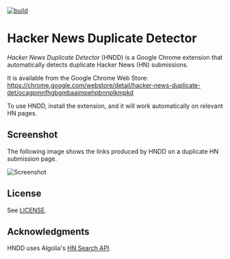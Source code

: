 [![build][badge_thumbnail]][badge_link]

Hacker News Duplicate Detector
==============================

*Hacker News Duplicate Detector* (HNDD) is a Google Chrome extension that automatically
detects duplicate Hacker News (HN) submissions.

It is available from the Google Chrome Web Store:
https://chrome.google.com/webstore/detail/hacker-news-duplicate-det/ocagpmnfhgbgmbaaimpehpbnnplkmpkd

To use HNDD, install the extension, and it will work automatically on relevant HN pages.

Screenshot
----------

The following image shows the links produced by HNDD on a duplicate HN submission page.

![Screenshot](screenshots/screenshot-cropped.png)

License
-------

See [LICENSE](LICENSE).

Acknowledgments
---------------

HNDD uses Algolia's [HN Search API](https://hn.algolia.com/api).

[badge_link]: https://github.com/dstein64/hn-duplicate-detector/actions/workflows/build.yml
[badge_thumbnail]: https://github.com/dstein64/hn-duplicate-detector/actions/workflows/build.yml/badge.svg
